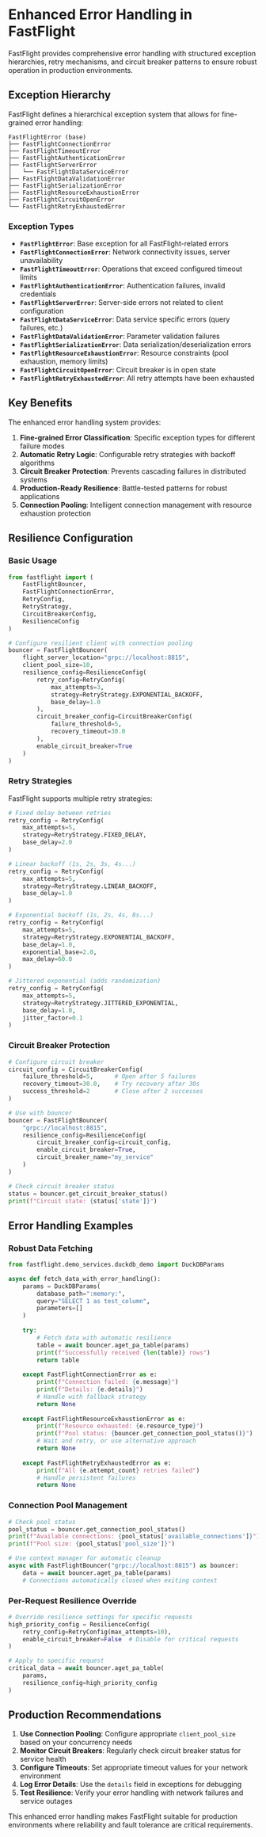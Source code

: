 # Enhanced Error Handling in FastFlight

FastFlight provides comprehensive error handling with structured exception hierarchies, retry mechanisms, and circuit breaker patterns to ensure robust operation in production environments.

## Exception Hierarchy

FastFlight defines a hierarchical exception system that allows for fine-grained error handling:

```
FastFlightError (base)
├── FastFlightConnectionError
├── FastFlightTimeoutError
├── FastFlightAuthenticationError
├── FastFlightServerError
│   └── FastFlightDataServiceError
├── FastFlightDataValidationError
├── FastFlightSerializationError
├── FastFlightResourceExhaustionError
├── FastFlightCircuitOpenError
└── FastFlightRetryExhaustedError
```

### Exception Types

- **`FastFlightError`**: Base exception for all FastFlight-related errors
- **`FastFlightConnectionError`**: Network connectivity issues, server unavailability
- **`FastFlightTimeoutError`**: Operations that exceed configured timeout limits
- **`FastFlightAuthenticationError`**: Authentication failures, invalid credentials
- **`FastFlightServerError`**: Server-side errors not related to client configuration
- **`FastFlightDataServiceError`**: Data service specific errors (query failures, etc.)
- **`FastFlightDataValidationError`**: Parameter validation failures
- **`FastFlightSerializationError`**: Data serialization/deserialization errors
- **`FastFlightResourceExhaustionError`**: Resource constraints (pool exhaustion, memory limits)
- **`FastFlightCircuitOpenError`**: Circuit breaker is in open state
- **`FastFlightRetryExhaustedError`**: All retry attempts have been exhausted

## Key Benefits

The enhanced error handling system provides:

1. **Fine-grained Error Classification**: Specific exception types for different failure modes
2. **Automatic Retry Logic**: Configurable retry strategies with backoff algorithms  
3. **Circuit Breaker Protection**: Prevents cascading failures in distributed systems
4. **Production-Ready Resilience**: Battle-tested patterns for robust applications
5. **Connection Pooling**: Intelligent connection management with resource exhaustion protection

## Resilience Configuration

### Basic Usage

```python
from fastflight import (
    FastFlightBouncer,
    FastFlightConnectionError,
    RetryConfig,
    RetryStrategy,
    CircuitBreakerConfig,
    ResilienceConfig
)

# Configure resilient client with connection pooling
bouncer = FastFlightBouncer(
    flight_server_location="grpc://localhost:8815",
    client_pool_size=10,
    resilience_config=ResilienceConfig(
        retry_config=RetryConfig(
            max_attempts=3,
            strategy=RetryStrategy.EXPONENTIAL_BACKOFF,
            base_delay=1.0
        ),
        circuit_breaker_config=CircuitBreakerConfig(
            failure_threshold=5,
            recovery_timeout=30.0
        ),
        enable_circuit_breaker=True
    )
)
```

### Retry Strategies

FastFlight supports multiple retry strategies:

```python
# Fixed delay between retries
retry_config = RetryConfig(
    max_attempts=5,
    strategy=RetryStrategy.FIXED_DELAY,
    base_delay=2.0
)

# Linear backoff (1s, 2s, 3s, 4s...)
retry_config = RetryConfig(
    max_attempts=5,
    strategy=RetryStrategy.LINEAR_BACKOFF,
    base_delay=1.0
)

# Exponential backoff (1s, 2s, 4s, 8s...)
retry_config = RetryConfig(
    max_attempts=5,
    strategy=RetryStrategy.EXPONENTIAL_BACKOFF,
    base_delay=1.0,
    exponential_base=2.0,
    max_delay=60.0
)

# Jittered exponential (adds randomization)
retry_config = RetryConfig(
    max_attempts=5,
    strategy=RetryStrategy.JITTERED_EXPONENTIAL,
    base_delay=1.0,
    jitter_factor=0.1
)
```

### Circuit Breaker Protection

```python
# Configure circuit breaker
circuit_config = CircuitBreakerConfig(
    failure_threshold=5,      # Open after 5 failures
    recovery_timeout=30.0,    # Try recovery after 30s
    success_threshold=2       # Close after 2 successes
)

# Use with bouncer
bouncer = FastFlightBouncer(
    "grpc://localhost:8815",
    resilience_config=ResilienceConfig(
        circuit_breaker_config=circuit_config,
        enable_circuit_breaker=True,
        circuit_breaker_name="my_service"
    )
)

# Check circuit breaker status
status = bouncer.get_circuit_breaker_status()
print(f"Circuit state: {status['state']}")
```

## Error Handling Examples

### Robust Data Fetching

```python
from fastflight.demo_services.duckdb_demo import DuckDBParams

async def fetch_data_with_error_handling():
    params = DuckDBParams(
        database_path=":memory:",
        query="SELECT 1 as test_column",
        parameters=[]
    )
    
    try:
        # Fetch data with automatic resilience
        table = await bouncer.aget_pa_table(params)
        print(f"Successfully received {len(table)} rows")
        return table
        
    except FastFlightConnectionError as e:
        print(f"Connection failed: {e.message}")
        print(f"Details: {e.details}")
        # Handle with fallback strategy
        return None
        
    except FastFlightResourceExhaustionError as e:
        print(f"Resource exhausted: {e.resource_type}")
        print(f"Pool status: {bouncer.get_connection_pool_status()}")
        # Wait and retry, or use alternative approach
        return None
        
    except FastFlightRetryExhaustedError as e:
        print(f"All {e.attempt_count} retries failed")
        # Handle persistent failures
        return None
```

### Connection Pool Management

```python
# Check pool status
pool_status = bouncer.get_connection_pool_status()
print(f"Available connections: {pool_status['available_connections']}")
print(f"Pool size: {pool_status['pool_size']}")

# Use context manager for automatic cleanup
async with FastFlightBouncer("grpc://localhost:8815") as bouncer:
    data = await bouncer.aget_pa_table(params)
    # Connections automatically closed when exiting context
```

### Per-Request Resilience Override

```python
# Override resilience settings for specific requests
high_priority_config = ResilienceConfig(
    retry_config=RetryConfig(max_attempts=10),
    enable_circuit_breaker=False  # Disable for critical requests
)

# Apply to specific request
critical_data = await bouncer.aget_pa_table(
    params, 
    resilience_config=high_priority_config
)
```

## Production Recommendations

1. **Use Connection Pooling**: Configure appropriate `client_pool_size` based on your concurrency needs
2. **Monitor Circuit Breakers**: Regularly check circuit breaker status for service health
3. **Configure Timeouts**: Set appropriate timeout values for your network environment
4. **Log Error Details**: Use the `details` field in exceptions for debugging
5. **Test Resilience**: Verify your error handling with network failures and service outages

This enhanced error handling makes FastFlight suitable for production environments where reliability and fault tolerance are critical requirements.
